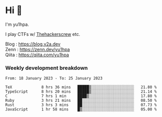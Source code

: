 # Hi 👋

I'm yu1hpa.

I play CTFs w/ [Thehackerscrew](https://www.thehackerscrew.team/) etc.

Blog : https://blog.y2a.dev  
Zenn : https://zenn.dev/yu1hpa  
Qiita : https://qiita.com/yu1hpa  

### Weekly development breakdown

<!--START_SECTION:waka-->

```text
From: 18 January 2023 - To: 25 January 2023

TeX             8 hrs 36 mins   █████▒░░░░░░░░░░░░░░░░░░░   21.80 %
TypeScript      8 hrs 20 mins   █████▒░░░░░░░░░░░░░░░░░░░   21.14 %
C               7 hrs 1 min     ████▒░░░░░░░░░░░░░░░░░░░░   17.80 %
Ruby            3 hrs 21 mins   ██░░░░░░░░░░░░░░░░░░░░░░░   08.50 %
Rust            3 hrs 3 mins    ██░░░░░░░░░░░░░░░░░░░░░░░   07.73 %
JavaScript      1 hr 58 mins    █▒░░░░░░░░░░░░░░░░░░░░░░░   05.00 %
```

<!--END_SECTION:waka-->


